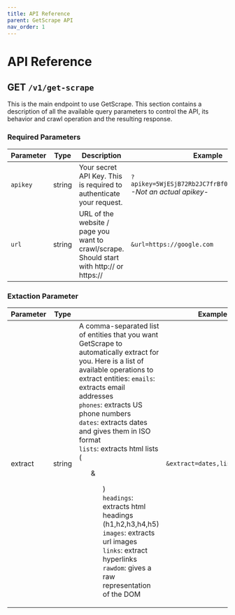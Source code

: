 ```yaml
---
title: API Reference
parent: GetScrape API
nav_order: 1
---
```


# API Reference

## GET `/v1/get-scrape`

This is the main endpoint to use GetScrape. This section contains a description of all the available query parameters to control the API, its behavior and crawl operation and the resulting response.


### Required Parameters

| Parameter | Type   | Description                                                                             | Example                                                           |
|-----------|--------|-----------------------------------------------------------------------------------------|-------------------------------------------------------------------|
| `apikey`    | string | Your secret API Key. This is required to authenticate your request.                     | `?apikey=5WjESjB72Rb2JC7frBf026kBgg82DaPQIOxc` <br> *-Not an actual apikey-* |
| `url`       | string | URL of the website / page you want to crawl/scrape. Should start with http:// or https:// | `&url=https://google.com`                                              |                                    

### Extaction Parameter

| Parameter | Type   |                                                                                                                                                                                                                                                                                                                                                                                                                                                                                   | Example       |
|-----------|--------|-----------------------------------------------------------------------------------------------------------------------------------------------------------------------------------------------------------------------------------------------------------------------------------------------------------------------------------------------------------------------------------------------------------------------------------------------------------------------------------|---------------|
| extract   | string | A comma-separated list of entities that you want GetScrape to automatically extract for you. Here is a list of available operations to extract entities: `emails`: extracts email addresses <br> `phones`: extracts US phone numbers <br> `dates`: extracts dates and gives them in ISO format <br> `lists`: extracts html lists (<ol> & <ul>) <br> `headings`: extracts html headings (h1,h2,h3,h4,h5) <br> `images`: extracts url images <br> `links`: extract hyperlinks <br> `rawdom`: gives a raw representation of the DOM | `&extract=dates,lists,links` |
